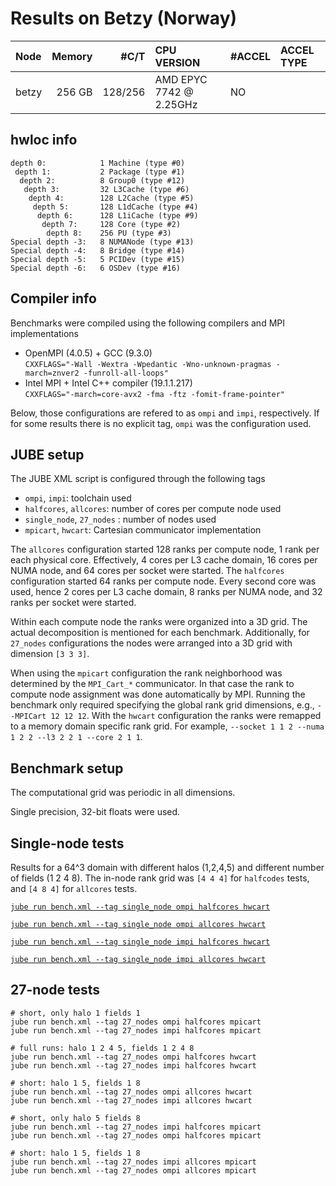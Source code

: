 # Results on Betzy (Norway)

|Node   |Memory |#C/T    |CPU VERSION             | #ACCEL  |ACCEL TYPE|
|:------|------:|-------:|:-----------------------|:--------|:---------|
|betzy  |256 GB |128/256 |AMD EPYC 7742 @ 2.25GHz |NO       |          |

## hwloc info

```
depth 0:            1 Machine (type #0)
 depth 1:           2 Package (type #1)
  depth 2:          8 Group0 (type #12)
   depth 3:         32 L3Cache (type #6)
    depth 4:        128 L2Cache (type #5)
     depth 5:       128 L1dCache (type #4)
      depth 6:      128 L1iCache (type #9)
       depth 7:     128 Core (type #2)
        depth 8:    256 PU (type #3)
Special depth -3:   8 NUMANode (type #13)
Special depth -4:   8 Bridge (type #14)
Special depth -5:   5 PCIDev (type #15)
Special depth -6:   6 OSDev (type #16)
```

## Compiler info
Benchmarks were compiled using the following compilers and MPI implementations

* OpenMPI (4.0.5) + GCC (9.3.0)  
  `CXXFLAGS="-Wall -Wextra -Wpedantic -Wno-unknown-pragmas -march=znver2 -funroll-all-loops"`
* Intel MPI + Intel C++ compiler (19.1.1.217)  
  `CXXFLAGS="-march=core-avx2 -fma -ftz -fomit-frame-pointer"`

Below, those configurations are refered to as `ompi` and `impi`, respectively. If for some results there is no explicit tag,
`ompi` was the configuration used.

## JUBE setup
The JUBE XML script is configured through the following tags

* `ompi`, `impi`: toolchain used
* `halfcores`, `allcores`: number of cores per compute node used
* `single_node`, `27_nodes` : number of nodes used
* `mpicart`, `hwcart`: Cartesian communicator implementation

The `allcores` configuration started 128 ranks per compute node, 1 rank per each physical core.
Effectively, 4 cores per L3 cache domain, 16 cores per NUMA node, and 64 cores per socket were started.
The `halfcores` configuration started 64 ranks per compute node. Every second core was used, 
hence 2 cores per L3 cache domain, 8 ranks per NUMA node, and 32 ranks per socket were started.

Within each compute node the ranks were organized into a 3D grid. The actual decomposition is mentioned
for each benchmark. Additionally, for `27_nodes` configurations the nodes were arranged into a 3D grid
with dimension `[3 3 3]`.

When using the `mpicart` configuration the rank neighborhood was determined by the `MPI_Cart_*` communicator.
In that case the rank to compute node assignment was done automatically by MPI. Running the benchmark
only required specifying the global rank grid dimensions, e.g., ``--MPICart 12 12 12``. 
With the `hwcart` configuration the ranks were remapped to a memory domain specific rank grid.
For example, `--socket 1 1 2 --numa 1 2 2 --l3 2 2 1 --core 2 1 1`.

## Benchmark setup

The computational grid was periodic in all dimensions.

Single precision, 32-bit floats were used.


## Single-node tests

Results for a 64^3 domain with different halos (1,2,4,5) and different number of fields
(1 2 4 8). The in-node rank grid was `[4 4 4]` for `halfcodes` tests, and `[4 8 4]` for
`allcores` tests.

[`jube run bench.xml --tag single_node ompi halfcores hwcart`](jube_single_node_0.md)

[`jube run bench.xml --tag single_node ompi allcores hwcart`](jube_single_node_1.md)

[`jube run bench.xml --tag single_node impi halfcores hwcart`](jube_single_node_2.md)

[`jube run bench.xml --tag single_node impi allcores hwcart`](jube_single_node_3.md)

## 27-node tests

```
# short, only halo 1 fields 1
jube run bench.xml --tag 27_nodes ompi halfcores mpicart
jube run bench.xml --tag 27_nodes impi halfcores mpicart

# full runs: halo 1 2 4 5, fields 1 2 4 8
jube run bench.xml --tag 27_nodes ompi halfcores hwcart
jube run bench.xml --tag 27_nodes impi halfcores hwcart

# short: halo 1 5, fields 1 8
jube run bench.xml --tag 27_nodes ompi allcores hwcart
jube run bench.xml --tag 27_nodes impi allcores hwcart

# short, only halo 5 fields 8
jube run bench.xml --tag 27_nodes impi halfcores mpicart
jube run bench.xml --tag 27_nodes ompi halfcores mpicart

# short: halo 1 5, fields 1 8
jube run bench.xml --tag 27_nodes impi allcores mpicart
jube run bench.xml --tag 27_nodes ompi allcores mpicart
```